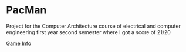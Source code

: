 # PacMan

Project for the Computer Architecture course of electrical and computer engineering first year second semester where I got a score of 21/20

[Game Info](https://en.wikipedia.org/wiki/Pac-Man)
